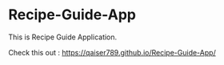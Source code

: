 # Recipe-Guide-App
This is Recipe Guide Application.

Check this out :
https://qaiser789.github.io/Recipe-Guide-App/
